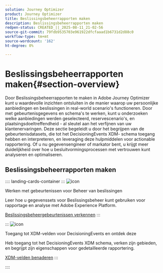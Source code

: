 ```yaml
---
solution: Journey Optimizer
product: Journey Optimizer
title: Beslissingsbeheerrapporten maken
description: Beslissingsbeheerrapporten maken
redpen-status: CREATED_||_2025-08-11_21-02-56
source-git-commit: 79fdb9535703e961922dfcfaaad1b6731d2d88c0
workflow-type: tm+mt
source-wordcount: '162'
ht-degree: 0%

---
```



# Beslissingsbeheerrapporten maken{#section-overview}

Door Beslissingsbeheerrapporten te maken in Adobe Journey Optimizer kunt u waardevolle inzichten ontsluiten in de manier waarop uw persoonlijke aanbiedingen en beslissingen in real-world scenario&#39;s functioneren. Door met gebeurtenisgegevens en schema&#39;s te werken, kunt u onderzoeken welke aanbiedingen werden geselecteerd, reservescenario&#39;s, en plaatsingsdoeltreffendheid - al sleutel aan het verfijnen van uw klantenervaringen. Deze sectie begeleidt u door het begrijpen van de gebeurtenisdatasets, die tot het DecisioningEvents XDM- schema toegang hebben en interpreteren, en leveraging deze hulpmiddelen voor actionable rapportering. Of u nu gegevensengineer of markator bent, u krijgt meer duidelijkheid over hoe u besluitvormingsprocessen met vertrouwen kunt analyseren en optimaliseren.

## Beslissingsbeheerrapporten maken

:::: landing-cards-container
:::
![icon](https://cdn.experienceleague.adobe.com/icons/book.svg)

Werken met gebeurtenissen voor Beheer van beslissingen

Leer hoe u gegevenssets voor Beslissingsbeheer kunt gebruiken voor rapportage en analyse met Adobe Experience Platform.

[Beslissingsbeheergebeurtenissen verkennen](../using/offers/reports/get-started-events.md)
:::

:::
![icon](https://cdn.experienceleague.adobe.com/icons/list-check.svg)

Toegang tot XDM-velden voor DecisioningEvents en ontdek deze

Heb toegang tot het DecisioningEvents XDM schema, verken zijn gebieden, en begrijpt zijn eigenschappen voor gedetailleerde rapportering.

[XDM-velden benaderen](../using/offers/reports/xdm-fields.md)
:::

::::
